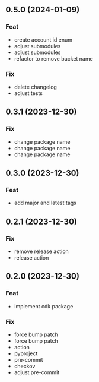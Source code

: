 ## 0.5.0 (2024-01-09)

### Feat

- create account id enum
- adjust submodules
- adjust submodules
- refactor to remove bucket name

### Fix

- delete changelog
- adjust tests

## 0.3.1 (2023-12-30)

### Fix

- change package name
- change package name
- change package name

## 0.3.0 (2023-12-30)

### Feat

- add major and latest tags

## 0.2.1 (2023-12-30)

### Fix

- remove release action
- release action

## 0.2.0 (2023-12-30)

### Feat

- implement cdk package

### Fix

- force bump patch
- force bump patch
- action
- pyproject
- pre-commit
- checkov
- adjust pre-commit
